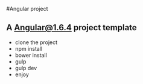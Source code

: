 #Angular project

## A Angular@1.6.4 project template
- clone the project
- npm install
- bower install
- gulp
- gulp dev
- enjoy

